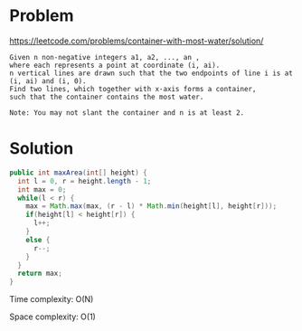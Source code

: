 # Problem
https://leetcode.com/problems/container-with-most-water/solution/
```
Given n non-negative integers a1, a2, ..., an , 
where each represents a point at coordinate (i, ai). 
n vertical lines are drawn such that the two endpoints of line i is at (i, ai) and (i, 0). 
Find two lines, which together with x-axis forms a container, 
such that the container contains the most water.

Note: You may not slant the container and n is at least 2.
```

# Solution
```java
public int maxArea(int[] height) {
  int l = 0, r = height.length - 1;
  int max = 0;
  while(l < r) {
    max = Math.max(max, (r - l) * Math.min(height[l], height[r]));
    if(height[l] < height[r]) {
      l++;
    }
    else {
      r--;
    }
  }
  return max;
}
```

Time complexity: O(N)

Space complexity: O(1)
